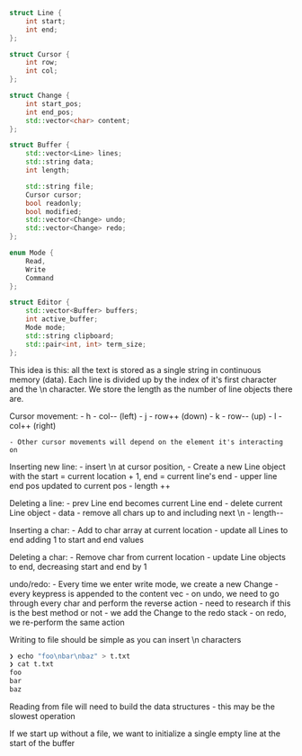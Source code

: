 ```cpp
struct Line {
    int start;
    int end;
};

struct Cursor {
    int row;
    int col;
};

struct Change {
    int start_pos;
    int end_pos;
    std::vector<char> content;
};

struct Buffer {
    std::vector<Line> lines;
    std::string data;
    int length;

    std::string file;
    Cursor cursor;
    bool readonly;
    bool modified;
    std::vector<Change> undo;
    std::vector<Change> redo;
};

enum Mode {
    Read,
    Write
    Command
};

struct Editor {
    std::vector<Buffer> buffers;
    int active_buffer;
    Mode mode;
    std::string clipboard;
    std::pair<int, int> term_size;
};
```

This idea is this: all the text is stored as a single string in continuous
memory (data). Each line is divided up by the index of it's first character and the \n
character. We store the length as the number of line objects there are.

Cursor movement:
    - h - col-- (left)
    - j - row++ (down)
    - k - row-- (up)
    - l - col++ (right)

    - Other cursor movements will depend on the element it's interacting on

Inserting new line:
    - insert \n at cursor position,
    - Create a new Line object with the start = current location + 1,
    end = current line's end
    - upper line end pos updated to current pos
    - length ++

Deleting a line:
    - prev Line end becomes current Line end
    - delete current Line object
    - data - remove all chars up to and including next \n
    - length--

Inserting a char:
    - Add to char array at current location
    - update all Lines to end adding 1 to start and end values

Deleting a char:
    - Remove char from current location
    - update Line objects to end, decreasing start and end by 1

undo/redo:
    - Every time we enter write mode, we create a new Change
    - every keypress is appended to the content vec
    - on undo, we need to go through every char and perform the reverse action
        - need to research if this is the best method or not
    - we add the Change to the redo stack
    - on redo, we re-perform the same action

Writing to file should be simple as you can insert \n characters

```bash
❯ echo "foo\nbar\nbaz" > t.txt
❯ cat t.txt
foo
bar
baz
```

Reading from file will need to build the data structures - this may be the
slowest operation

If we start up without a file, we want to initialize a single empty line at the
start of the buffer
